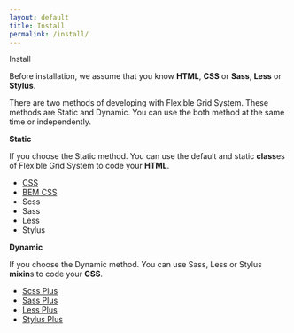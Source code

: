 ```yaml
---
layout: default
title: Install
permalink: /install/
---
```


<div class="dn-browser">
  <div class="dn-browser-header">
    <div class="dn-browser-button">
      <div class="wrap xl-auto">
        <div class="col"><div class="dn-browser-button__circle"></div></div>
        <div class="col"><div class="dn-browser-button__circle"></div></div>
        <div class="col"><div class="dn-browser-button__circle"></div></div>
      </div>
    </div>
    <div class="dn-style--title">
      Install
    </div>
    <a href="/" class="dn-logo"><img src="/img/flexiblegs-logo-white.png" alt=""></a>
  </div>
  <div class="dn-browser-body">
    <div class="dn-browser-body__item">
      <div class="dn-content">
        <p>Before installation, we assume that you know <b>HTML</b>, <b>CSS</b> or <b>Sass</b>, <b>Less</b> or <b>Stylus</b>.</p>
        <p>
          There are two methods of developing with Flexible Grid System. These methods are Static and Dynamic. You can use the both method at the same time or independently.
        </p>
        <div class="wrap xl-2 xl-top xl-gutter-24">
          <div class="col">
            <p><b>Static</b></p>
            <p>
              If you choose the Static method. You can use the default and static <b>class</b>es of Flexible Grid System to code your
              <b>HTML</b>.
            </p>
            <ul>
              <li><a href="/install/css/">CSS</a></li>
              <li><a href="/install/bem-css/">BEM CSS</a></li>
              <li><span class="is-line-through">Scss</span></li>
              <li><span class="is-line-through">Sass</span></li>
              <li><span class="is-line-through">Less</span></li>
              <li><span class="is-line-through">Stylus</span></li>
            </ul>
          </div>
          <div class="col">
            <p><b>Dynamic</b></p>
            <p>
              If you choose the Dynamic method. You can use Sass, Less or Stylus <b>mixin</b>s to code your <b>CSS</b>.
            </p>
            <ul>
              <li><a href="/install/scss-plus/">Scss Plus</a></li>
              <li><a href="/install/sass-plus/">Sass Plus</a></li>
              <li><a href="/install/less-plus/">Less Plus</a></li>
              <li><a href="/install/stylus-plus/">Stylus Plus</a></li>
            </ul>
          </div>
        </div>
      </div>
    </div>
  </div>
</div>
